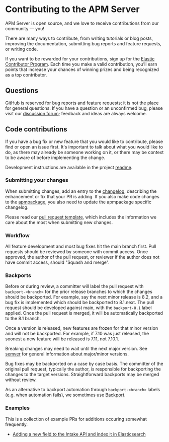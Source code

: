 # Contributing to the APM Server

APM Server is open source, and we love to receive contributions from our community — you!

There are many ways to contribute,
from writing tutorials or blog posts,
improving the documentation,
submitting bug reports and feature requests, or writing code.

If you want to be rewarded for your contributions, sign up for the
[Elastic Contributor Program](https://www.elastic.co/community/contributor).
Each time you make a valid contribution, you’ll earn points that increase your chances of winning prizes and being recognized as a top contributor.

## Questions

GitHub is reserved for bug reports and feature requests; it is not the place
for general questions. If you have a question or an unconfirmed bug, please
visit our [discussion forum](https://discuss.elastic.co/c/apm);
feedback and ideas are always welcome.

## Code contributions

If you have a bug fix or new feature that you would like to contribute,
please find or open an issue first.
It's important to talk about what you would like to do,
as there may already be someone working on it,
or there may be context to be aware of before implementing the change.

Development instructions are available in the project [readme](README.md#apm-server-development).

### Submitting your changes

When submitting changes, add an entry to the [changelog](changelogs/head.asciidoc),
describing the enhancement or fix that your PR is adding.
If you also make code changes to the [apmpackage](apmpackage), you also need to update the apmpackage specific changelog.

Please read our [pull request template](.github/pull_request_template.md), which includes the information we care about the most when submitting new changes.

### Workflow

All feature development and most bug fixes hit the main branch first.
Pull requests should be reviewed by someone with commit access.
Once approved,
the author of the pull request,
or reviewer if the author does not have commit access,
should "Squash and merge".

### Backports

Before or during review, a committer will label the pull request with `backport-<branch>` for the
prior release branches to which the changes should be backported. For example, say the next minor
release is 8.2, and a bug fix is implemented which should be backported to 8.1.next. The pull request
should be developed against main, with the `backport-8.1` label applied. Once the pull request is merged,
it will be automatically backported to the 8.1 branch.

Once a version is released, new features are frozen for that minor version and will not be backported.
For example, if 7.10 was just released, the soonest a new feature will be released is 7.11, not 7.10.1.

Breaking changes may need to wait until the next major version.
See [semver](https://semver.org/) for general information about major/minor versions.

Bug fixes may be backported on a case by case basis. The committer of the original pull request,
typically the author, is responsible for backporting the changes to the target versions.
Straightforward backports may be merged without review.

As an alternative to backport automation through `backport-<branch>` labels (e.g. when automation fails),
we sometimes use [Backport](https://github.com/sqren/backport).

### Examples

This is a collection of example PRs for additions occuring somewhat frequently.

* [Adding a new field to the Intake API and index it in Elasticsearch](https://github.com/elastic/apm-server/pull/4626#issue-555484976)
